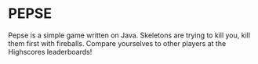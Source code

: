 # PEPSE
Pepse is a simple game written on Java.
Skeletons are trying to kill you, kill them first with fireballs.
Compare yourselves to other players at the Highscores leaderboards!
